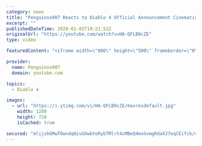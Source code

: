 ```yaml
---
category: news
title: "Penguinos007 Reacts to Diablo 4 Official Announcement Cinematic Trailer (Blizzcon 2019)"
excerpt: ""
publishedDateTime: 2020-01-05T19:21:52Z
originalUrl: "https://youtube.com/watch?v=HA-QFLB9cZE"
type: video

featuredContent: "<iframe width=\"800\" height=\"500\" frameborder=\"0\" src=\"https://www.youtube.com/embed/HA-QFLB9cZE\" allow=\"accelerometer; autoplay; encrypted-media; gyroscope; picture-in-picture\" allowfullscreen></iframe>"

provider:
  name: Penguinos007
  domain: youtube.com

topics:
  - Diablo 4

images:
  - url: "https://i.ytimg.com/vi/HA-QFLB9cZE/maxresdefault.jpg"
    width: 1280
    height: 720
    isCached: true

secured: "mlijskGMwTOwndqOivUXwbYoRybTMlrt4cMBeQ4mxGvmgRdaXJ7oqCEifck/mU8DPMYCc2SyMqiDZxuLKcWIesly+pYmk4cjdDHsDVYx4uGc3uS9kO5CtinTEKou4PK04E/v/95Y/Z1/gwzdQfwp+2x0P7OwisEh2Ayb6UZyP/8C9hvlGFfzQ5bxMR8Ser+gDedAmBC95hG0oEnXzX5Lny7x+l6bCxFRIVRw7t9AmKbKToTAy8A3FSyUP7ur+cZJ118VNxV9OU341JMdN+c4r+wQxxzTotoMQE2hC7PZgsG74bDvlO1I4J9PIDmYmHjD6Ni7X7srzqr7cCCObMoryAFpej5fHcWiOR8R3RLhCzySfQlETzq4/tcOGAdoeEBZbKueLZwzhnXv6JPVBL9qib1vxJcRP797vFORo8bLr8M=;duf3CcoaFs+wJWDTIr0nrA=="
---
```


